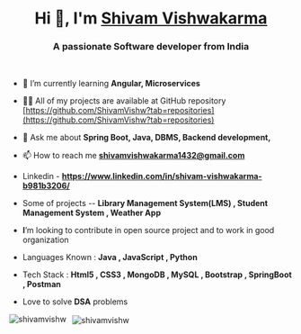 
<h1 align="center">Hi 👋, I'm <a href="https://www.linkedin.com/in/shivam-vishwakarma-b981b3206/">Shivam Vishwakarma</a></h1> 

<h3 align="center">A passionate Software developer from India</h3><br>

- 🌱 I’m currently learning **Angular, Microservices**

- 👨‍💻 All of my projects are available at GitHub repository [https://github.com/ShivamVishw?tab=repositories](https://github.com/ShivamVishw?tab=repositories)

- 💬 Ask me about **Spring Boot, Java, DBMS, Backend development,**
- 📫 How to reach me **shivamvishwakarma1432@gmail.com**
- Linkedin - **https://www.linkedin.com/in/shivam-vishwakarma-b981b3206/**

- Some of projects -- **Library Management System(LMS) , Student Management System , Weather App** 
- **I**’m looking to contribute in open source project and to work in good organization
- Languages Known : **Java , JavaScript , Python**
- Tech Stack : **Html5 , CSS3 , MongoDB , MySQL , Bootstrap , SpringBoot , Postman** 
- Love to solve **DSA** problems
<!---
--->
<!-- <p><img align="left" src="https://github-readme-stats.vercel.app/api/top-langs?username=shivamvishw&show_icons=true&locale=en&layout=compact" alt="shivamvishw" /></p>
 -->
<p>&nbsp;&nbsp;<img align="center" src="https://github-readme-streak-stats.herokuapp.com/?user=shivamvishw&" alt="shivamvishw" />&nbsp<img align="left" src="https://github-readme-stats.vercel.app/api/top-langs?username=shivamvishw&show_icons=true&locale=en&layout=compact" alt="shivamvishw" /></p> 



